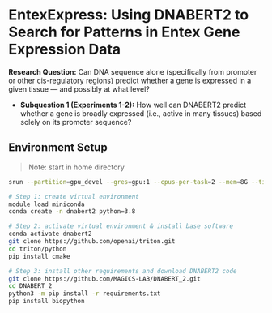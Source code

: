 # EntexExpress: Using DNABERT2 to Search for Patterns in Entex Gene Expression Data

**Research Question:** Can DNA sequence alone (specifically from promoter or other cis-regulatory regions) predict whether a gene is expressed in a given tissue — and possibly at what level?

- **Subquestion 1 (Experiments 1-2):** How well can DNABERT2 predict whether a gene is broadly expressed (i.e., active in many tissues) based solely on its promoter sequence?

## Environment Setup

> Note: start in home directory

```bash
srun --partition=gpu_devel --gres=gpu:1 --cpus-per-task=2 --mem=8G --time=01:00:00 --pty bash

# Step 1: create virtual environment
module load miniconda
conda create -n dnabert2 python=3.8

# Step 2: activate virtual environment & install base software
conda activate dnabert2
git clone https://github.com/openai/triton.git
cd triton/python
pip install cmake

# Step 3: install other requirements and download DNABERT2 code
git clone https://github.com/MAGICS-LAB/DNABERT_2.git
cd DNABERT_2
python3 -m pip install -r requirements.txt
pip install biopython
```